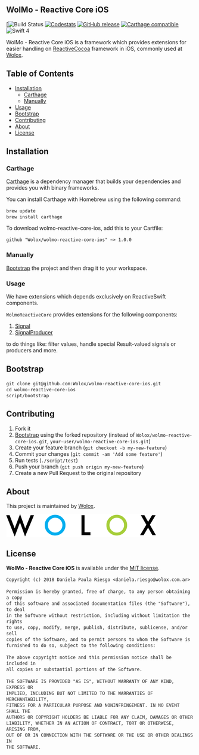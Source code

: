 ## WolMo - Reactive Core iOS
[![Build Status](https://app.bitrise.io/app/0ad84576e94db94f/status.svg?token=FUdFU0dh338YPuOoKi1r5Q&branch=master)
[![Codestats](http://codestats.wolox.com.ar/organizations/wolox/projects/wolmo-reactive-core-ios/badge)](http://codestats.wolox.com.ar/organizations/wolox/projects/wolmo-reactive-core-ios/badge)
[![GitHub release](https://img.shields.io/github/release/Wolox/wolmo-reactive-core-ios.svg)](https://github.com/Wolox/wolmo-reactive-core-ios/releases)
[![Carthage compatible](https://img.shields.io/badge/Carthage-compatible-4BC51D.svg?style=flat)](https://github.com/Carthage/Carthage)
![Swift 4](https://img.shields.io/badge/Swift-4-orange.svg)

WolMo - Reactive Core iOS is a framework which provides extensions for easier handling on [ReactiveCocoa](https://github.com/ReactiveCocoa/ReactiveCocoa) framework in iOS, commonly used at [Wolox](http://www.wolox.com.ar/).


## Table of Contents

  * [Installation](#installation)
    * [Carthage](#carthage)
    * [Manually](#manually)
  * [Usage](#usage)
  * [Bootstrap](#bootstrap)
  * [Contributing](#contributing)
  * [About](#about)
  * [License](#license)

## Installation

### Carthage

[Carthage](https://github.com/Carthage/Carthage) is a dependency manager that builds your dependencies and provides you with binary frameworks.

You can install Carthage with Homebrew using the following command:

```
brew update
brew install carthage
```
To download wolmo-reactive-core-ios, add this to your Cartfile:
```
github "Wolox/wolmo-reactive-core-ios" ~> 1.0.0
```

### Manually
[Bootstrap](#bootstrap) the project and then drag it to your workspace.

### Usage
We have extensions which depends exclusively on ReactiveSwift components.

`WolmoReactiveCore` provides extensions for the following components:

1. [Signal](WolmoReactiveCore/Signal.swift)
2. [SignalProducer](WolmoReactiveCore/SignalProducer.swift)

to do things like: filter values, handle special Result-valued signals or producers and more.

## Bootstrap
```
git clone git@github.com:Wolox/wolmo-reactive-core-ios.git
cd wolmo-reactive-core-ios
script/bootstrap
```

## Contributing
1. Fork it
2. [Bootstrap](#bootstrap) using the forked repository (instead of `Wolox/wolmo-reactive-core-ios.git`, `your-user/wolmo-reactive-core-ios.git`)
3. Create your feature branch (`git checkout -b my-new-feature`)
4. Commit your changes (`git commit -am 'Add some feature'`)
5. Run tests (`./script/test`)
6. Push your branch (`git push origin my-new-feature`)
7. Create a new Pull Request to the original repository

## About

This project is maintained by [Wolox](http://www.wolox.com.ar).

![Wolox](https://raw.githubusercontent.com/Wolox/press-kit/master/logos/logo_banner.png)

## License
**WolMo - Reactive Core iOS** is available under the [MIT license](LICENSE.txt).

    Copyright (c) 2018 Daniela Paula Riesgo <daniela.riesgo@wolox.com.ar>

    Permission is hereby granted, free of charge, to any person obtaining a copy
    of this software and associated documentation files (the "Software"), to deal
    in the Software without restriction, including without limitation the rights
    to use, copy, modify, merge, publish, distribute, sublicense, and/or sell
    copies of the Software, and to permit persons to whom the Software is
    furnished to do so, subject to the following conditions:

    The above copyright notice and this permission notice shall be included in
    all copies or substantial portions of the Software.

    THE SOFTWARE IS PROVIDED "AS IS", WITHOUT WARRANTY OF ANY KIND, EXPRESS OR
    IMPLIED, INCLUDING BUT NOT LIMITED TO THE WARRANTIES OF MERCHANTABILITY,
    FITNESS FOR A PARTICULAR PURPOSE AND NONINFRINGEMENT. IN NO EVENT SHALL THE
    AUTHORS OR COPYRIGHT HOLDERS BE LIABLE FOR ANY CLAIM, DAMAGES OR OTHER
    LIABILITY, WHETHER IN AN ACTION OF CONTRACT, TORT OR OTHERWISE, ARISING FROM,
    OUT OF OR IN CONNECTION WITH THE SOFTWARE OR THE USE OR OTHER DEALINGS IN
    THE SOFTWARE.
